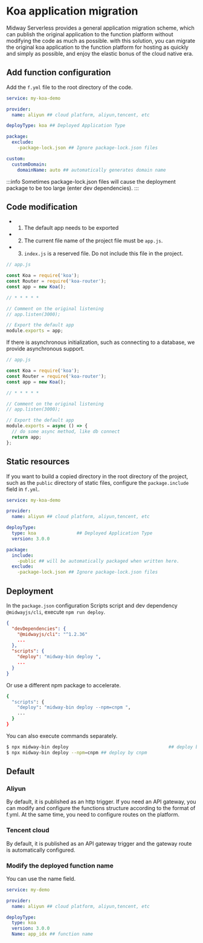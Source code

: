 # Koa application migration

Midway Serverless provides a general application migration scheme, which can publish the original application to the function platform without modifying the code as much as possible. with this solution, you can migrate the original koa application to the function platform for hosting as quickly and simply as possible, and enjoy the elastic bonus of the cloud native era.

## Add function configuration

Add the `f.yml` file to the root directory of the code.

```yaml
service: my-koa-demo

provider:
  name: aliyun ## cloud platform, aliyun,tencent, etc

deployType: koa ## Deployed Application Type

package:
  exclude:
    -package-lock.json ## Ignore package-lock.json files

custom:
  customDomain:
    domainName: auto ## automatically generates domain name
```

:::info
Sometimes package-lock.json files will cause the deployment package to be too large (enter dev dependencies).
:::

## Code modification

- 1. The default app needs to be exported
- 2. The current file name of the project file must be `app.js`.
- 3. `index.js` is a reserved file. Do not include this file in the project.

```typescript
// app.js

const Koa = require('koa');
const Router = require('koa-router');
const app = new Koa();

// * * * * *

// Comment on the original listening
// app.listen(3000);

// Export the default app
module.exports = app;
```

If there is asynchronous initialization, such as connecting to a database, we provide asynchronous support.

```typescript
// app.js

const Koa = require('koa');
const Router = require('koa-router');
const app = new Koa();

// * * * * *

// Comment on the original listening
// app.listen(3000);

// Export the default app
module.exports = async () => {
  // do some async method, like db connect
  return app;
};
```

## Static resources

If you want to build a copied directory in the root directory of the project, such as the `public` directory of static files, configure the `package.include` field in `f.yml`.

```yaml
service: my-koa-demo

provider:
  name: aliyun ## cloud platform, aliyun,tencent, etc

deployType:
  type: koa               ## Deployed Application Type
  version: 3.0.0

package:
  include:
    -public ## will be automatically packaged when written here.
  exclude:
    -package-lock.json ## Ignore package-lock.json files
```

## Deployment

In the `package.json` configuration Scripts script and dev dependency `@midwayjs/cli`, execute `npm run deploy`.

```json
{
  "devDependencies": {
    "@midwayjs/cli": "^1.2.36"
    ...
  },
  "scripts": {
    "deploy": "midway-bin deploy ",
    ...
  }
}
```

Or use a different npm package to accelerate.

```bash
{
  "scripts": {
    "deploy": "midway-bin deploy --npm=cnpm ",
    ...
  }
}
```

You can also execute commands separately.

```bash
$ npx midway-bin deploy										## deploy by npm
$ npx midway-bin deploy --npm=cnpm ## deploy by cnpm
```

## Default

### Aliyun


By default, it is published as an http trigger. If you need an API gateway, you can modify and configure the functions structure according to the format of f.yml. At the same time, you need to configure routes on the platform.

### Tencent cloud


By default, it is published as an API gateway trigger and the gateway route is automatically configured.


### Modify the deployed function name

You can use the name field.

```yaml
service: my-demo 

provider:
  name: aliyun ## cloud platform, aliyun,tencent, etc

deployType:
  type: koa
  version: 3.0.0
  Name: app_idx ## function name
```

